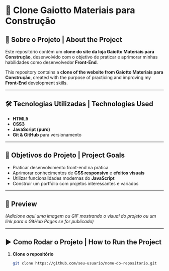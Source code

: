 # 🧱 Clone Gaiotto Materiais para Construção

## 📌 Sobre o Projeto | About the Project

Este repositório contém um **clone do site da loja Gaiotto Materiais para Construção**, desenvolvido com o objetivo de praticar e aprimorar minhas habilidades como desenvolvedor **Front-End**.

This repository contains a **clone of the website from Gaiotto Materiais para Construção**, created with the purpose of practicing and improving my **Front-End** development skills.

---

## 🛠️ Tecnologias Utilizadas | Technologies Used

- **HTML5**
- **CSS3**
- **JavaScript (puro)**
- **Git & GitHub** para versionamento

---

## 🎯 Objetivos do Projeto | Project Goals

- Praticar desenvolvimento front-end na prática  
- Aprimorar conhecimentos de **CSS responsivo** e **efeitos visuais**
- Utilizar funcionalidades modernas do **JavaScript**
- Construir um portfólio com projetos interessantes e variados

---

## 📸 Preview

*(Adicione aqui uma imagem ou GIF mostrando o visual do projeto ou um link para o GitHub Pages se for publicado)*

---

## ▶️ Como Rodar o Projeto | How to Run the Project

1. **Clone o repositório**
   ```bash
   git clone https://github.com/seu-usuario/nome-do-repositorio.git
